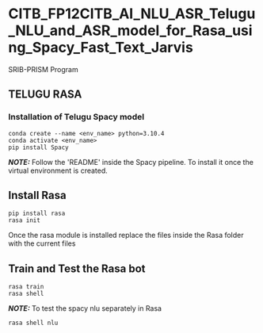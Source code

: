 # CITB_FP12CITB_AI_NLU_ASR_Telugu_NLU_and_ASR_model_for_Rasa_using_Spacy_Fast_Text_Jarvis
SRIB-PRISM Program
## TELUGU RASA
### Installation of Telugu Spacy model
```
conda create --name <env_name> python=3.10.4 
conda activate <env_name>
pip install Spacy
```
**_NOTE:_**  Follow the 'README' inside the Spacy pipeline. To install it once the virtual environment is created.

## Install Rasa
```
pip install rasa
rasa init
```
Once the rasa module is installed replace the files inside the Rasa folder with the current files
## Train and Test the Rasa bot
```
rasa train
rasa shell
```
**_NOTE:_**  To test the spacy nlu separately in Rasa
```
rasa shell nlu
```
